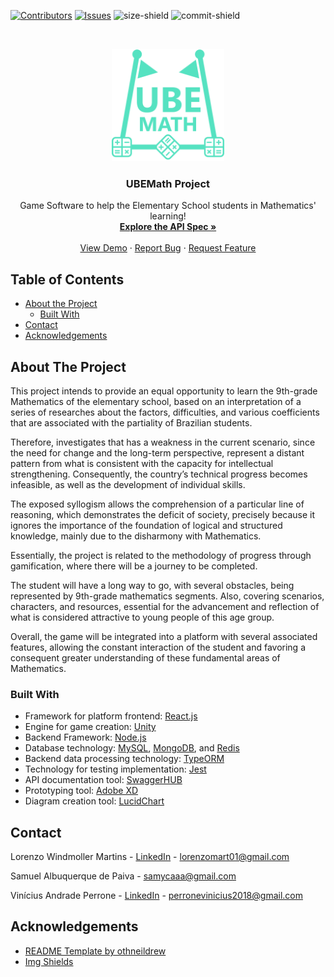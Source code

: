 [![Contributors][contributors-shield]][contributors-url]
[![Issues][issues-shield]][issues-url]
![size-shield]
![commit-shield]

<br />
<p align="center">
  <a href="https://github.com/lorenzowind/UBEMath">
    <img src="logo.png" alt="Logo" width="180" height="180">
  </a>

  <h3 align="center">UBEMath Project</h3>

  <p align="center">
    Game Software to help the Elementary School students in Mathematics' learning!
    <br />
    <a href="https://app.swaggerhub.com/apis/lorenzowind/UBEMath/1.0.0"><strong>Explore the API Spec »</strong></a>
    <br />
    <br />
    <a href="https://ubemath.netlify.app/">View Demo</a>
    ·
    <a href="https://github.com/lorenzowind/UBEMath/issues/new">Report Bug</a>
    ·
    <a href="https://github.com/lorenzowind/UBEMath/issues/new">Request Feature</a>
  </p>
</p>

## Table of Contents
* [About the Project](#about-the-project)
  * [Built With](#built-with)
* [Contact](#contact)
* [Acknowledgements](#acknowledgements)

## About The Project
This project intends to provide an equal opportunity to learn the 9th-grade Mathematics of the elementary school, based on an interpretation of a series of researches about the factors, difficulties, and various coefficients that are associated with the partiality of Brazilian students. 

Therefore, investigates that has a weakness in the current scenario, since the need for change and the long-term perspective, represent a distant pattern from what is consistent with the capacity for intellectual strengthening. Consequently, the country’s technical progress becomes infeasible, as well as the development of individual skills. 

The exposed syllogism allows the comprehension of a particular line of reasoning, which demonstrates the deficit of society, precisely because it ignores the importance of the foundation of logical and structured knowledge, mainly due to the disharmony with Mathematics. 

Essentially, the project is related to the methodology of progress through gamification, where there will be a journey to be completed. 

The student will have a long way to go, with several obstacles, being represented by 9th-grade mathematics segments. Also, covering scenarios, characters, and resources, essential for the advancement and reflection of what is considered attractive to young people of this age group. 

Overall, the game will be integrated into a platform with several associated features, allowing the constant interaction of the student and favoring a consequent greater understanding of these fundamental areas of Mathematics.

### Built With
* Framework for platform frontend: [React.js](https://reactjs.org/)
* Engine for game creation: [Unity](https://unity.com)
* Backend Framework: [Node.js](https://nodejs.org)
* Database technology: [MySQL](https://www.mysql.com/), [MongoDB](https://www.mongodb.com/), and [Redis](https://redis.io/)
* Backend data processing technology: [TypeORM](https://typeorm.io)
* Technology for testing implementation: [Jest](https://jestjs.io/)
* API documentation tool: [SwaggerHUB](https://swagger.io/tools/swaggerhub/)
* Prototyping tool: [Adobe XD](https://www.adobe.com/br/products/xd/features.html)
* Diagram creation tool: [LucidChart](https://www.lucidchart.com/pages/pt)

## Contact
Lorenzo Windmoller Martins - [LinkedIn](https://www.linkedin.com/in/lorenzo-windmoller-martins/) - lorenzomart01@gmail.com

Samuel Albuquerque de Paiva - samycaaa@gmail.com

Vinícius Andrade Perrone - [LinkedIn](https://www.linkedin.com/in/vin%C3%ADcius-perrone-2484001b1/) - perronevinicius2018@gmail.com

## Acknowledgements
* [README Template by othneildrew](https://github.com/othneildrew/Best-README-Template)
* [Img Shields](https://shields.io)

[contributors-shield]: https://img.shields.io/github/contributors/lorenzowind/UBEMath?style=flat-square
[contributors-url]: https://github.com/lorenzowind/UBEMath/graphs/contributors

[issues-shield]: https://img.shields.io/github/issues/lorenzowind/UBEMath?style=flat-square
[issues-url]: https://github.com/lorenzowind/UBEMath/issues

[size-shield]: https://img.shields.io/github/repo-size/lorenzowind/UBEMath?style=flat-square

[commit-shield]: https://img.shields.io/github/last-commit/lorenzowind/UBEMath?style=flat-square